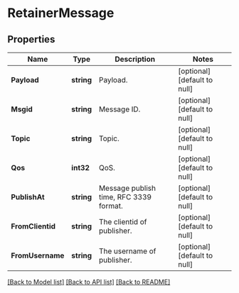 # RetainerMessage

## Properties
Name | Type | Description | Notes
------------ | ------------- | ------------- | -------------
**Payload** | **string** | Payload. | [optional] [default to null]
**Msgid** | **string** | Message ID. | [optional] [default to null]
**Topic** | **string** | Topic. | [optional] [default to null]
**Qos** | **int32** | QoS. | [optional] [default to null]
**PublishAt** | **string** | Message publish time, RFC 3339 format. | [optional] [default to null]
**FromClientid** | **string** | The clientid of publisher. | [optional] [default to null]
**FromUsername** | **string** | The username of publisher. | [optional] [default to null]

[[Back to Model list]](../README.md#documentation-for-models) [[Back to API list]](../README.md#documentation-for-api-endpoints) [[Back to README]](../README.md)

